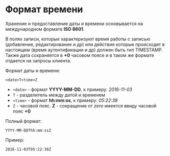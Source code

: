 Формат времени
===

Хранение и предоставление даты и времени основывается на международном формате **ISO 8601**.

В полях записи, которые характеризуют время работы с записью 
(добавление, редактирование и др) или действия которые происходят в настоящем 
(время аутентификации и др) должен быть тип TIMESTAMP. 
Также дата сохраняется в **+0** часовом поясе и в таком же формате отдается на запросы клиента.

Формат даты и времени:

```
<date>T<time>Z
```

* `<date>` - формат **YYYY-MM-DD**, к примеру: *2016-11-03*
* `T` - разделитель между датой и временем
* `<time>` - формат **hh:mm:ss**, к примеру: *05:22:38*
* `Z` - часовой пояс. **Z** - сокращение от *zero* имеется ввиду часовой пояс **+0** 

Полный формат:
 
 ```
 YYYY-MM-DDThh:mm:ssZ
 ```

Пример:

```
2016-11-03T05:22:38Z
```
